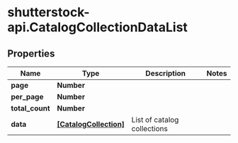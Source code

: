 # shutterstock-api.CatalogCollectionDataList

## Properties
Name | Type | Description | Notes
------------ | ------------- | ------------- | -------------
**page** | **Number** |  | 
**per_page** | **Number** |  | 
**total_count** | **Number** |  | 
**data** | [**[CatalogCollection]**](CatalogCollection.md) | List of catalog collections | 


